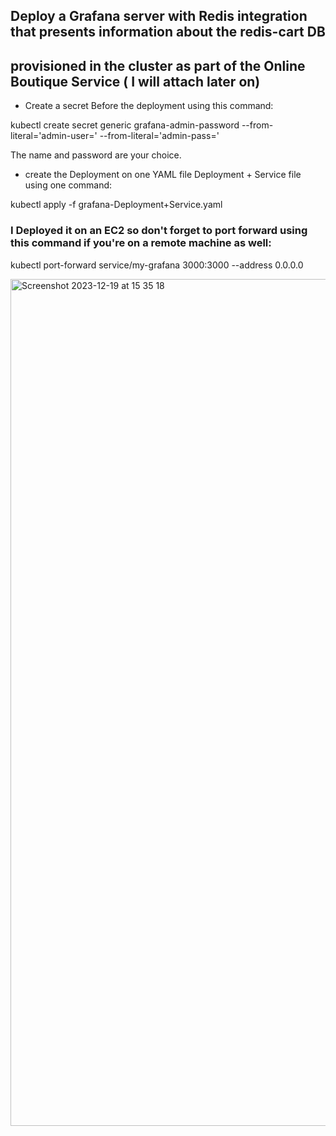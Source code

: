 ## Deploy a Grafana server with Redis integration that presents information about the redis-cart DB

## provisioned in the cluster as part of the Online Boutique Service ( I will attach later on)

- Create a secret Before the deployment using this command:

kubectl create secret generic grafana-admin-password --from-literal='admin-user=<YOURNAME>' --from-literal='admin-pass=<YOURPASSWORD>'

The name and password are your choice.

- create the Deployment on one YAML file Deployment + Service file using one command:

kubectl apply -f grafana-Deployment+Service.yaml

### I Deployed it on an EC2 so don't forget to port forward using this command if you're on a remote machine as well:

kubectl port-forward service/my-grafana 3000:3000 --address 0.0.0.0


<img width="1355" alt="Screenshot 2023-12-19 at 15 35 18" src="https://github.com/AmiranIV/Grafana-and-Redis-Dashboard/assets/109898333/df0620ed-5ddd-47cb-be3f-9284f5beaa47">
